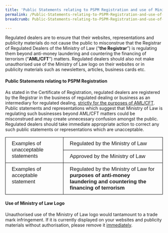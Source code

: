 ```yaml
---
title: 'Public Statements relating to PSPM Registration and use of Ministry of Law Logo'
permalink: /Public-Statements-relating-to-PSPM-Registration-and-use-of-Ministry-of-Law-Logo/
breadcrumb: Public-Statements-relating-to-PSPM-Registration-and-use-of-Ministry-of-Law-Logo

---
```


Regulated dealers are to ensure that their websites, representations and publicity materials do not cause the public to misconstrue that the Registrar of Regulated Dealers of the Ministry of Law (“**the Registrar**”) is regulating them beyond anti-money laundering and countering the financing of terrorism (“**AML/CFT**”) matters. Regulated dealers should also not make unauthorised use of the Ministry of Law logo on their websites or in publicity materials such as newsletters, articles, business cards etc.


#### Public Statements relating to PSPM Registration

As stated in the Certificate of Registration, regulated dealers are registered by the Registrar in the business of regulated dealing or business as an intermediary for regulated dealing, <u>strictly for the purposes of AML/CFT</u>. Public statements and representations which suggest that Ministry of Law is regulating such businesses beyond AML/CFT matters could be misconstrued and may create unnecessary confusion amongst the public. Regulated dealers should take immediate appropriate action to correct any such public statements or representations which are unacceptable.

<style type="text/css">
.tg  {border-collapse:collapse;border-spacing:0;}
.tg td{border-color:black;border-style:solid;border-width:1px;font-family:Arial, sans-serif;font-size:17px;
  overflow:hidden;padding:10px 20px;word-break:normal;}
.tg th{border-color:black;border-style:solid;border-width:1px;font-family:Arial, sans-serif;font-size:17px;
  font-weight:normal;overflow:hidden;padding:10px 20px;word-break:normal;}
.tg .tg-0lax{text-align:left;vertical-align:top}
</style>
<table class="tg">
<thead>
  <tr>
    <th class="tg-0lax" rowspan="2">Examples of unacceptable statements</th>
    <th class="tg-0lax">Regulated by the Ministry of Law</th>
  </tr>
  <tr>
    <td class="tg-0lax">Approved by the Ministry of Law</td>
  </tr>
</thead>
<tbody>
  <tr>
    <td class="tg-0lax">Examples of acceptable statement</td>
    <td class="tg-0lax">Regulated by the Ministry of Law for <span style="font-weight:bold">purposes of anti-money laundering and countering the financing of terrorism</span></td>
  </tr>
</tbody>
</table>

#### Use of Ministry of Law Logo

Unauthorised use of the Ministry of Law logo would tantamount to a trade mark infringement. If it is currently displayed on your websites and publicity materials without authorisation, please remove it <u>immediately</u>.
